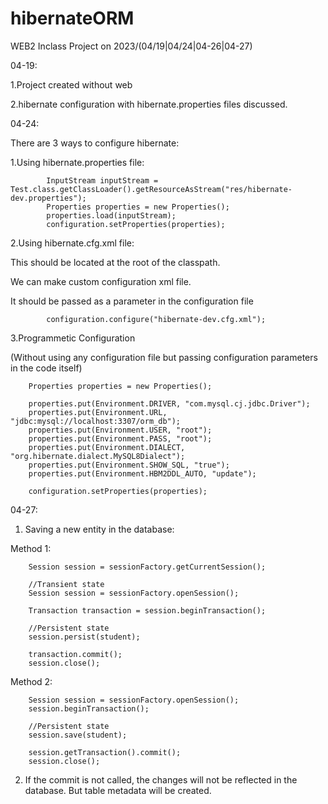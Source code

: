 # hibernateORM
WEB2 Inclass Project on 2023/(04/19|04/24|04-26|04-27)

04-19:

1.Project created without web

2.hibernate configuration with hibernate.properties files discussed.


04-24:

There are 3 ways to configure hibernate:

1.Using hibernate.properties file:

            InputStream inputStream = Test.class.getClassLoader().getResourceAsStream("res/hibernate-dev.properties");
            Properties properties = new Properties();
            properties.load(inputStream);
            configuration.setProperties(properties);
    
2.Using hibernate.cfg.xml file:

This should be located at the root of the classpath.

We can make custom configuration xml file. 

It should be passed as a parameter in the configuration file
            
            configuration.configure("hibernate-dev.cfg.xml");

3.Programmetic Configuration

(Without using any configuration file but passing configuration parameters in the code itself)

        Properties properties = new Properties();
    
        properties.put(Environment.DRIVER, "com.mysql.cj.jdbc.Driver");
        properties.put(Environment.URL, "jdbc:mysql://localhost:3307/orm_db");
        properties.put(Environment.USER, "root");
        properties.put(Environment.PASS, "root");
        properties.put(Environment.DIALECT, "org.hibernate.dialect.MySQL8Dialect");
        properties.put(Environment.SHOW_SQL, "true");
        properties.put(Environment.HBM2DDL_AUTO, "update");
        
        configuration.setProperties(properties);

04-27:

1. Saving a new entity in the database:

Method 1:

        Session session = sessionFactory.getCurrentSession();

        //Transient state
        Session session = sessionFactory.openSession();

        Transaction transaction = session.beginTransaction();

        //Persistent state
        session.persist(student);

        transaction.commit();
        session.close();

Method 2:

        Session session = sessionFactory.openSession();
        session.beginTransaction();

        //Persistent state
        session.save(student);

        session.getTransaction().commit();
        session.close();


2. If the commit is not called, the changes will not be reflected in the database. But table metadata will be created.